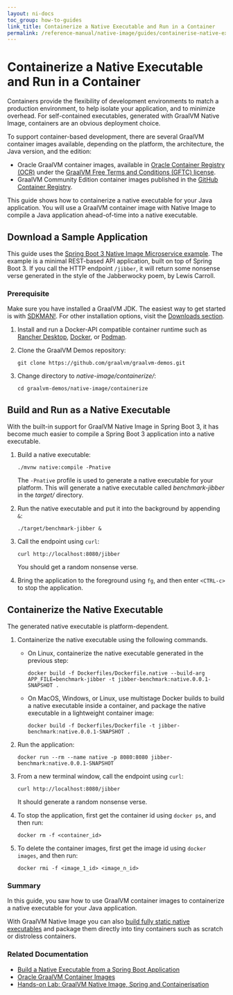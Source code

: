 ```yaml
---
layout: ni-docs
toc_group: how-to-guides
link_title: Containerize a Native Executable and Run in a Container
permalink: /reference-manual/native-image/guides/containerise-native-executable-and-run-in-docker-container/
---
```


# Containerize a Native Executable and Run in a Container

Containers provide the flexibility of development environments to match a production environment, to help isolate your application, and to minimize overhead. 
For self-contained executables, generated with GraalVM Native Image, containers are an obvious deployment choice.

To support container-based development, there are several GraalVM container images available, depending on the platform, the architecture, the Java version, and the edition:

- Oracle GraalVM container images, available in [Oracle Container Registry (OCR)](https://container-registry.oracle.com/ords/ocr/ba/graalvm) under the [GraalVM Free Terms and Conditions (GFTC) license](https://www.oracle.com/downloads/licenses/graal-free-license.html).
- GraalVM Community Edition container images published in the [GitHub Container Registry](https://github.com/orgs/graalvm/packages).

This guide shows how to containerize a native executable for your Java application.
You will use a GraalVM container image with Native Image to compile a Java application ahead-of-time into a native executable.

## Download a Sample Application

This guide uses the [Spring Boot 3 Native Image Microservice example](https://github.com/graalvm/graalvm-demos/tree/master/native-image/containerize/src/main/java/com/example/benchmarks/jibber).
The example is a minimal REST-based API application, built on top of Spring Boot 3.
If you call the HTTP endpoint `/jibber`, it will return some nonsense verse generated in the style of the Jabberwocky poem, by Lewis Carroll. 

### Prerequisite 
Make sure you have installed a GraalVM JDK.
The easiest way to get started is with [SDKMAN!](https://sdkman.io/jdks#graal).
For other installation options, visit the [Downloads section](https://www.graalvm.org/downloads/).

1. Install and run a Docker-API compatible container runtime such as [Rancher Desktop](https://docs.rancherdesktop.io/getting-started/installation/), [Docker](https://www.docker.io/gettingstarted/), or [Podman](https://podman.io/docs/installation). 

2. Clone the GraalVM Demos repository:
    ```shell
    git clone https://github.com/graalvm/graalvm-demos.git
    ```
    
3. Change directory to _native-image/containerize/_:
    ```shell
    cd graalvm-demos/native-image/containerize
    ```

## Build and Run as a Native Executable

With the built-in support for GraalVM Native Image in Spring Boot 3, it has become much easier to compile a Spring Boot 3 application into a native executable.

1. Build a native executable:
    ```shell
    ./mvnw native:compile -Pnative
    ```

    The `-Pnative` profile is used to generate a native executable for your platform.
    This will generate a native executable called _benchmark-jibber_ in the _target/_ directory.

2. Run the native executable and put it into the background by appending `&`:
    ```shell
    ./target/benchmark-jibber &
    ```

3. Call the endpoint using `curl`:
    ```shell
    curl http://localhost:8080/jibber
    ```

    You should get a random nonsense verse. 

4. Bring the application to the foreground using `fg`, and then enter `<CTRL-c>` to stop the application.
        
## Containerize the Native Executable

The generated native executable is platform-dependent.

1. Containerize the native executable using the following commands.

    - On Linux, containerize the native executable generated in the previous step:
        ```shell
        docker build -f Dockerfiles/Dockerfile.native --build-arg APP_FILE=benchmark-jibber -t jibber-benchmark:native.0.0.1-SNAPSHOT .
        ```

    - On MacOS, Windows, or Linux, use multistage Docker builds to build a native executable inside a container, and package the native executable in a lightweight container image:
        ```shell
        docker build -f Dockerfiles/Dockerfile -t jibber-benchmark:native.0.0.1-SNAPSHOT .
        ```  

2. Run the application:
    ```shell
    docker run --rm --name native -p 8080:8080 jibber-benchmark:native.0.0.1-SNAPSHOT
    ```

3. From a new terminal window, call the endpoint using `curl`:
    ```shell
    curl http://localhost:8080/jibber
    ```

    It should generate a random nonsense verse.

4. To stop the application, first get the container id using `docker ps`, and then run:
    ```shell
    docker rm -f <container_id>
    ```

5. To delete the container images, first get the image id using `docker images`, and then run:
    ```shell
    docker rmi -f <image_1_id> <image_n_id>
    ```

### Summary

In this guide, you saw how to use GraalVM container images to containerize a native executable for your Java application.

With GraalVM Native Image you can also [build fully static native executables](build-static-and-mostly-static-executable.md) and package them directly into tiny containers such as scratch or distroless containers.

### Related Documentation

* [Build a Native Executable from a Spring Boot Application](build-spring-boot-application-aot.md)
* <a href="https://docs.oracle.com/en/graalvm/jdk/23/docs/getting-started/container-images/" target="_blank">Oracle GraalVM Container Images</a>
* <a href="https://luna.oracle.com/lab/fdfd090d-e52c-4481-a8de-dccecdca7d68" target="_blank">Hands-on Lab: GraalVM Native Image, Spring and Containerisation</a>